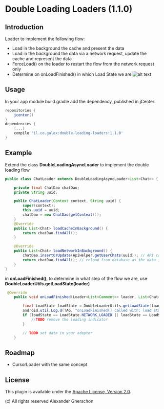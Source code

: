 # Double Loading Loaders (1.1.0)
## Introduction

Loader to implement the following flow:

- Load in the background the cache and present the data
- Load in the background the data via a network request, update the cache and represent the data
- ForceLoad() on the loader to restart the flow from the network request only
- Determine on onLoadFinished() in which Load State we are
![alt text](https://github.com/galex/double-loading-loaders/raw/master/double-loading-loaders.png "Double Loading Loaders Flow")
## Usage
In your app module build.gradle add the dependency, published in jCenter:

```gradle
repositories {
    jcenter()
}
dependencies {
    (...)
    compile 'il.co.galex:double-loading-loaders:1.1.0'
}
```

## Example

Extend the class **DoubleLoadingAsyncLoader<T>** to implement the double loading flow

```java
public class ChatLoader extends DoubleLoadingAsyncLoader<List<Chat>> {

    private final ChatDao chatDao;
    private String uuid;

    public ChatLoader(Context context, String uuid) {
        super(context);
        this.uuid = uuid;
        chatDao = new ChatDao(getContext());
    }
    @Override
    public List<Chat> loadCacheInBackground() {
        return chatDao.findAll();
    }

    @Override
    public List<Chat> loadNetworkInBackground() {
        chatDao.insertOrUpdate(ApiHelper.getUserChats(uuid)); // API call + Update of Database
        return chatDao.findAll(); // reload from database as the data is merged by the previous line
    }
}
```


in **onLoadFinished()**, to determine in what step of the flow we are, use **DoubleLoaderUtils.getLoadState(loader)**
```java
 @Override
    public void onLoadFinished(Loader<List<Comment>> loader, List<Chat> data) {

        final LoadState loadState = DoubleLoaderUtils.getLoadState(loader);
        android.util.Log.d(TAG, "onLoadFinished() called with: load state = " + loadState);
        if (loadState == LoadState.NETWORK_LOADED || loadState == LoadState.NETWORK_RELOADED) {
            //TODO remove the loading indicator
        }

        // TODO set data in your adapter
    }
```

## Roadmap

- CursorLoader with the same concept

## License
This plugin is available under the [Apache License, Version 2.0](http://www.apache.org/licenses/LICENSE-2.0).

(c) All rights reserved Alexander Gherschon